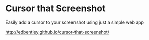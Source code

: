 # Cursor that Screenshot
Easily add a cursor to your screenshot using just a simple web app

http://edbentley.github.io/cursor-that-screenshot/
